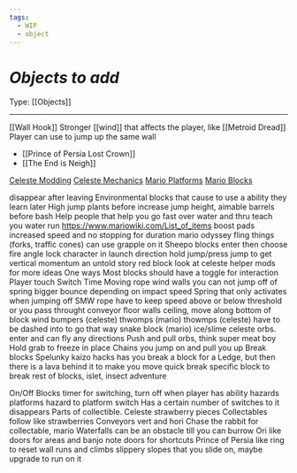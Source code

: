 ```yaml
---
tags:
  - WIP
  - object
---
```

# _Objects to add_

Type: [[Objects]]

----

[[Wall Hook]]
Stronger [[wind]] that affects the player, like [[Metroid Dread]]
Player can use to jump up the same wall
* [[Prince of Persia Lost Crown]]
* [[The End is Neigh]]

[Celeste Modding](https://gamebanana.com/mods/cats/5081?)
[Celeste Mechanics](https://celeste.ink/wiki/Mechanics)
[Mario Platforms](https://www.mariowiki.com/Category:Platforms)
[Mario Blocks](https://www.mariowiki.com/Category:Blocks)

disappear after leaving
Environmental blocks that cause to use a ability they learn later
	High jump plants before increase jump height, aimable barrels before bash
	Help people that help you go fast over water and thru teach you water run
https://www.mariowiki.com/List_of_items
boost pads
	increased speed and no stopping for duration
mario odyssey fling things (forks, traffic cones)
	can use grapple on it
Sheepo blocks
	enter then choose fire angle
	lock character in launch direction
hold jump/press jump to get vertical momentum
	an untold story red block
look at celeste helper mods for more ideas
One ways
Most blocks should have a toggle for interaction
	Player touch
	Switch
	Time
Moving rope
wind
walls you can not jump off of
spring
	bigger bounce depending on impact speed
	Spring that only activates when jumping off
SMW rope
	have to keep speed above or below threshold or you pass throught
conveyor
	floor
	walls
	ceiling, move along bottom of block
wind
bumpers (celeste)
thwomps (mario)
thowmps (celeste) have to be dashed into to go that way
snake block (mario)
ice/slime
celeste orbs. enter and can fly any directions
Push and pull orbs, think super meat boy
Hold grab to freeze in place
Chains you jump on and pull you up
Break blocks 
	Spelunky kaizo hacks has you break a block for a Ledge, but then there is a lava behind it to make you move quick
	break specific block to break rest of blocks, islet, insect adventure

On/Off Blocks
	timer for switching, turn off when player has ability
	hazards
	platforms
	hazard to platform switch
	Has a certain number of switches to it disappears
Parts of collectible. Celeste strawberry pieces
Collectables follow like strawberries
Conveyors vert and hori
Chase the rabbit for collectable, mario
Waterfalls can be an obstacle till you can burrow
Ori like doors for areas and banjo note doors for shortcuts 
Prince of Persia like ring to reset wall runs and climbs
slippery slopes that you slide on, maybe upgrade to run on it